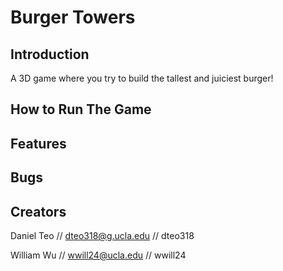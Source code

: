 # Burger Towers

## Introduction

A 3D game where you try to build the tallest and juiciest burger!

## How to Run The Game

## Features

## Bugs

## Creators

Daniel Teo // dteo318@g.ucla.edu // dteo318

William Wu // wwill24@ucla.edu // wwill24
